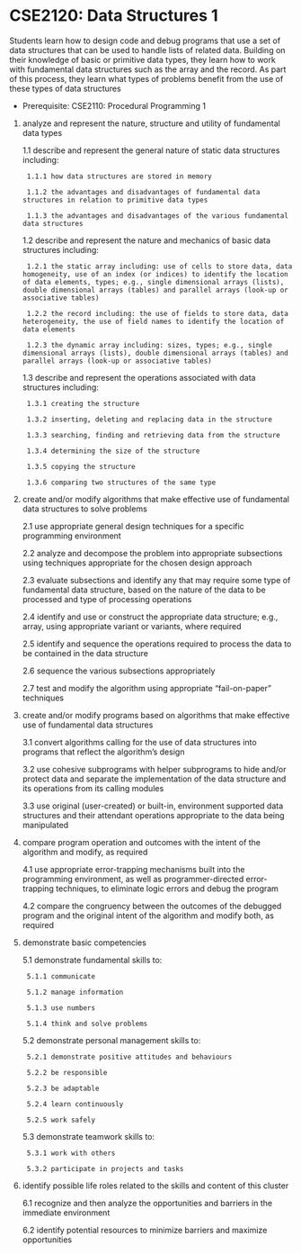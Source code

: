# CSE2120: Data Structures 1

Students learn how to design code and debug programs that use a set of data structures that can be used to handle lists of related data. Building on their knowledge of basic or primitive data types, they learn how to work with fundamental data structures such as the array and the record. As part of this process, they learn what types of problems benefit from the use of these types of data structures

* Prerequisite: CSE2110: Procedural Programming 1

1. analyze and represent the nature, structure and utility of fundamental data types

    1.1 describe and represent the general nature of static data structures including:

        1.1.1 how data structures are stored in memory

        1.1.2 the advantages and disadvantages of fundamental data structures in relation to primitive data types

        1.1.3 the advantages and disadvantages of the various fundamental data structures

    1.2 describe and represent the nature and mechanics of basic data structures including:

        1.2.1 the static array including: use of cells to store data, data homogeneity, use of an index (or indices) to identify the location of data elements, types; e.g., single dimensional arrays (lists), double dimensional arrays (tables) and parallel arrays (look-up or associative tables)

        1.2.2 the record including: the use of fields to store data, data heterogeneity, the use of field names to identify the location of data elements

        1.2.3 the dynamic array including: sizes, types; e.g., single dimensional arrays (lists), double dimensional arrays (tables) and parallel arrays (look-up or associative tables)

    1.3 describe and represent the operations associated with data structures including:

        1.3.1 creating the structure

        1.3.2 inserting, deleting and replacing data in the structure

        1.3.3 searching, finding and retrieving data from the structure

        1.3.4 determining the size of the structure

        1.3.5 copying the structure

        1.3.6 comparing two structures of the same type

2. create and/or modify algorithms that make effective use of fundamental data structures to solve problems

    2.1 use appropriate general design techniques for a specific programming environment

    2.2 analyze and decompose the problem into appropriate subsections using techniques appropriate for the chosen design approach

    2.3 evaluate subsections and identify any that may require some type of fundamental data structure, based on the nature of the data to be processed and type of processing operations

    2.4 identify and use or construct the appropriate data structure; e.g., array, using appropriate variant or variants, where required

    2.5 identify and sequence the operations required to process the data to be contained in the data structure

    2.6 sequence the various subsections appropriately

    2.7 test and modify the algorithm using appropriate “fail-on-paper” techniques

3. create and/or modify programs based on algorithms that make effective use of fundamental data structures

    3.1 convert algorithms calling for the use of data structures into programs that reflect the algorithm’s design

    3.2 use cohesive subprograms with helper subprograms to hide and/or protect data and separate the implementation of the data structure and its operations from its calling modules

    3.3 use original (user-created) or built-in, environment supported data structures and their attendant operations appropriate to the data being manipulated

4. compare program operation and outcomes with the intent of the algorithm and modify, as required

    4.1 use appropriate error-trapping mechanisms built into the programming environment, as well as programmer-directed error-trapping techniques, to eliminate logic errors and debug the program

    4.2 compare the congruency between the outcomes of the debugged program and the original intent of the algorithm and modify both, as required

5. demonstrate basic competencies

    5.1 demonstrate fundamental skills to:

        5.1.1 communicate

        5.1.2 manage information

        5.1.3 use numbers

        5.1.4 think and solve problems

    5.2 demonstrate personal management skills to:

        5.2.1 demonstrate positive attitudes and behaviours

        5.2.2 be responsible

        5.2.3 be adaptable

        5.2.4 learn continuously

        5.2.5 work safely

    5.3 demonstrate teamwork skills to:

        5.3.1 work with others

        5.3.2 participate in projects and tasks

6. identify possible life roles related to the skills and content of this cluster

    6.1 recognize and then analyze the opportunities and barriers in the immediate environment

    6.2 identify potential resources to minimize barriers and maximize opportunities
